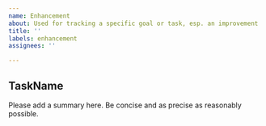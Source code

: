 ```yaml
---
name: Enhancement
about: Used for tracking a specific goal or task, esp. an improvement
title: ''
labels: enhancement
assignees: ''

---
```


## TaskName
Please add a summary here. Be concise and as precise as reasonably possible.
